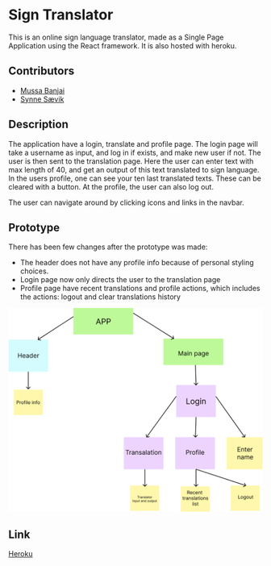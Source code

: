 # Sign Translator
This is an online sign language translator, made as a Single Page Application using the React framework. It is also hosted with heroku.


## Contributors
- [Mussa Banjai](https://gitlab.com/MoBanju)
- [Synne Sævik](https://gitlab.com/synnems)

## Description
The application have a login, translate and profile page. The login page will take a username as input, and log in if exists, and make new user if not. The user is then sent to the translation page. Here the user can enter text with max length of 40, and get an output of this text translated to sign language. In the users profile, one can see your ten last translated texts. These can be cleared with a button. At the profile, the user can also log out.

The user can navigate around by clicking icons and links in the navbar.
## Prototype
There has been few changes after the prototype was made:
- The header does not have any profile info because of personal styling choices.
- Login page now only directs the user to the translation page
- Profile page have recent translations and profile actions, which includes the actions: logout and clear translations history
 
![Prototype](Prototype-Sign-Translate.png)


## Link
[Heroku](https://peaceful-scrubland-14369.herokuapp.com/)

